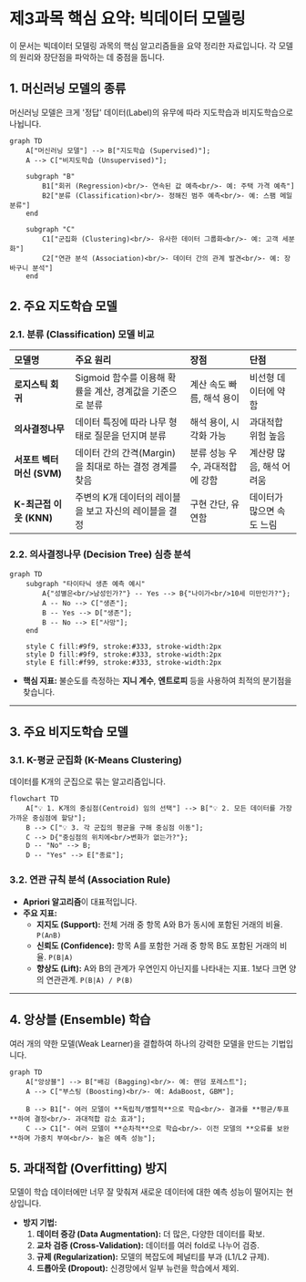 # 제3과목 핵심 요약: 빅데이터 모델링

이 문서는 빅데이터 모델링 과목의 핵심 알고리즘들을 요약 정리한 자료입니다. 각 모델의 원리와 장단점을 파악하는 데 중점을 둡니다.

## 1. 머신러닝 모델의 종류

머신러닝 모델은 크게 '정답' 데이터(Label)의 유무에 따라 지도학습과 비지도학습으로 나뉩니다.

```mermaid
graph TD
    A["머신러닝 모델"] --> B["지도학습 (Supervised)"];
    A --> C["비지도학습 (Unsupervised)"];

    subgraph "B"
        B1["회귀 (Regression)<br/>- 연속된 값 예측<br/>- 예: 주택 가격 예측"]
        B2["분류 (Classification)<br/>- 정해진 범주 예측<br/>- 예: 스팸 메일 분류"]
    end

    subgraph "C"
        C1["군집화 (Clustering)<br/>- 유사한 데이터 그룹화<br/>- 예: 고객 세분화"]
        C2["연관 분석 (Association)<br/>- 데이터 간의 관계 발견<br/>- 예: 장바구니 분석"]
    end
```

## 2. 주요 지도학습 모델

### 2.1. 분류 (Classification) 모델 비교

| 모델명 | 주요 원리 | 장점 | 단점 |
| :--- | :--- | :--- | :--- |
| **로지스틱 회귀** | Sigmoid 함수를 이용해 확률을 계산, 경계값을 기준으로 분류 | 계산 속도 빠름, 해석 용이 | 비선형 데이터에 약함 |
| **의사결정나무** | 데이터 특징에 따라 나무 형태로 질문을 던지며 분류 | 해석 용이, 시각화 가능 | 과대적합 위험 높음 |
| **서포트 벡터 머신 (SVM)**| 데이터 간의 간격(Margin)을 최대로 하는 결정 경계를 찾음 | 분류 성능 우수, 과대적합에 강함 | 계산량 많음, 해석 어려움 |
| **K-최근접 이웃 (KNN)** | 주변의 K개 데이터의 레이블을 보고 자신의 레이블을 결정 | 구현 간단, 유연함 | 데이터가 많으면 속도 느림 |

### 2.2. 의사결정나무 (Decision Tree) 심층 분석

```mermaid
graph TD
    subgraph "타이타닉 생존 예측 예시"
        A{"성별은<br/>남성인가?"} -- Yes --> B{"나이가<br/>10세 미만인가?"};
        A -- No --> C["생존"];
        B -- Yes --> D["생존"];
        B -- No --> E["사망"];
    end

    style C fill:#9f9, stroke:#333, stroke-width:2px
    style D fill:#9f9, stroke:#333, stroke-width:2px
    style E fill:#f99, stroke:#333, stroke-width:2px
```
- **핵심 지표:** 불순도를 측정하는 **지니 계수**, **엔트로피** 등을 사용하여 최적의 분기점을 찾습니다.

---

## 3. 주요 비지도학습 모델

### 3.1. K-평균 군집화 (K-Means Clustering)

데이터를 K개의 군집으로 묶는 알고리즘입니다.

```mermaid
flowchart TD
    A["💡 1. K개의 중심점(Centroid) 임의 선택"] --> B["💡 2. 모든 데이터를 가장 가까운 중심점에 할당"];
    B --> C["💡 3. 각 군집의 평균을 구해 중심점 이동"];
    C --> D{"중심점의 위치에<br/>변화가 없는가?"};
    D -- "No" --> B;
    D -- "Yes" --> E["종료"];
```

### 3.2. 연관 규칙 분석 (Association Rule)

- **Apriori 알고리즘**이 대표적입니다.
- **주요 지표:**
    - **지지도 (Support):** 전체 거래 중 항목 A와 B가 동시에 포함된 거래의 비율. `P(A∩B)`
    - **신뢰도 (Confidence):** 항목 A를 포함한 거래 중 항목 B도 포함된 거래의 비율. `P(B|A)`
    - **향상도 (Lift):** A와 B의 관계가 우연인지 아닌지를 나타내는 지표. 1보다 크면 양의 연관관계. `P(B|A) / P(B)`

---

## 4. 앙상블 (Ensemble) 학습

여러 개의 약한 모델(Weak Learner)을 결합하여 하나의 강력한 모델을 만드는 기법입니다.

```mermaid
graph TD
    A["앙상블"] --> B["배깅 (Bagging)<br/>- 예: 랜덤 포레스트"];
    A --> C["부스팅 (Boosting)<br/>- 예: AdaBoost, GBM"];

    B --> B1["- 여러 모델이 **독립적/병렬적**으로 학습<br/>- 결과를 **평균/투표**하여 결정<br/>- 과대적합 감소 효과"];
    C --> C1["- 여러 모델이 **순차적**으로 학습<br/>- 이전 모델의 **오류를 보완**하며 가중치 부여<br/>- 높은 예측 성능"];
```

## 5. 과대적합 (Overfitting) 방지

모델이 학습 데이터에만 너무 잘 맞춰져 새로운 데이터에 대한 예측 성능이 떨어지는 현상입니다.

- **방지 기법:**
    1.  **데이터 증강 (Data Augmentation):** 더 많은, 다양한 데이터를 확보.
    2.  **교차 검증 (Cross-Validation):** 데이터를 여러 fold로 나누어 검증.
    3.  **규제 (Regularization):** 모델의 복잡도에 페널티를 부과 (L1/L2 규제).
    4.  **드롭아웃 (Dropout):** 신경망에서 일부 뉴런을 학습에서 제외. 